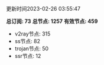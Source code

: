 更新时间2023-02-26 03:55:47

**总订阅: 73**
**总节点: 1257**
**有效节点: 459**
- v2ray节点: 315
- ss节点: 82
- trojan节点: 50
- ssr节点: 12
